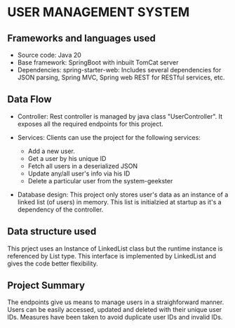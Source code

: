 # USER MANAGEMENT SYSTEM

## Frameworks and languages used
- Source code: Java 20
- Base framework: SpringBoot with inbuilt TomCat server
- Dependencies: spring-starter-web: Includes several dependencies for JSON parsing, Spring MVC, Spring web REST for RESTful services, etc.

## Data Flow
- Controller: Rest controller is managed by java class "UserController". It exposes all the required endpoints for this project.
- Services: Clients can use the project for the following services:
	+ Add a new user.
	+ Get a user by his unique ID
	+ Fetch all users in a deserialized JSON
	+ Update any/all user's info via his ID
	+ Delete a particular user from the system-geekster

- Database design: This project only stores user's data as an instance of a linked list (of users) in memory. This list is initialzied at startup as it's a dependency of the controller.

## Data structure used
This prject uses an Instance of LinkedList class but the runtime instance is referenced by List<User> type. This interface is implemented by LinkedList<T> and gives the code better flexibility.

## Project Summary
The endpoints give us means to manage users in a straighforward manner. Users can be easily accessed, updated and deleted with their unique user IDs. Measures have been taken to avoid duplicate user IDs and invalid IDs.


